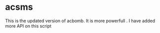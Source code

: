 # acsms
This is the updated version of acbomb. It is more powerfull . I have added more API on this script
